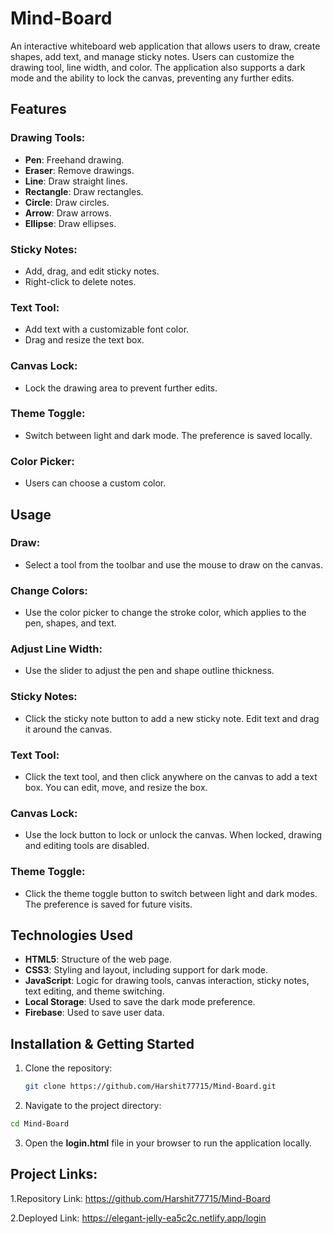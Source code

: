 # Mind-Board

An interactive whiteboard web application that allows users to draw, create shapes, add text, and manage sticky notes. Users can customize the drawing tool, line width, and color. The application also supports a dark mode and the ability to lock the canvas, preventing any further edits.

## Features

### Drawing Tools:
- **Pen**: Freehand drawing.
- **Eraser**: Remove drawings.
- **Line**: Draw straight lines.
- **Rectangle**: Draw rectangles.
- **Circle**: Draw circles.
- **Arrow**: Draw arrows.
- **Ellipse**: Draw ellipses.

### Sticky Notes:
- Add, drag, and edit sticky notes.
- Right-click to delete notes.

### Text Tool:
- Add text with a customizable font color.
- Drag and resize the text box.

### Canvas Lock:
- Lock the drawing area to prevent further edits.

### Theme Toggle:
- Switch between light and dark mode. The preference is saved locally.

### Color Picker:
- Users can choose a custom color.

## Usage

### Draw:
- Select a tool from the toolbar and use the mouse to draw on the canvas.

### Change Colors:
- Use the color picker to change the stroke color, which applies to the pen, shapes, and text.

### Adjust Line Width:
- Use the slider to adjust the pen and shape outline thickness.

### Sticky Notes:
- Click the sticky note button to add a new sticky note. Edit text and drag it around the canvas.

### Text Tool:
- Click the text tool, and then click anywhere on the canvas to add a text box. You can edit, move, and resize the box.

### Canvas Lock:
- Use the lock button to lock or unlock the canvas. When locked, drawing and editing tools are disabled.

### Theme Toggle:
- Click the theme toggle button to switch between light and dark modes. The preference is saved for future visits.

## Technologies Used
- **HTML5**: Structure of the web page.
- **CSS3**: Styling and layout, including support for dark mode.
- **JavaScript**: Logic for drawing tools, canvas interaction, sticky notes, text editing, and theme switching.
- **Local Storage**: Used to save the dark mode preference.
- **Firebase**: Used to save user data.

## Installation & Getting Started

1. Clone the repository:
   ```bash
   git clone https://github.com/Harshit77715/Mind-Board.git

2. Navigate to the project directory:
```bash
cd Mind-Board 
```

3. Open the **login.html** file in your browser to run the application locally.

## Project Links:

1.Repository Link: https://github.com/Harshit77715/Mind-Board

2.Deployed Link: https://elegant-jelly-ea5c2c.netlify.app/login 
